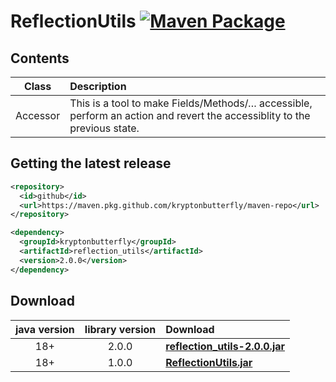 # ReflectionUtils [![Maven Package](https://github.com/kryptonbutterfly/ReflectionUtils/actions/workflows/maven-publish.yml/badge.svg)](https://github.com/kryptonbutterfly/ReflectionUtils/actions/workflows/maven-publish.yml)

## Contents

Class    | Description
:------: | :----------
Accessor | This is a tool to make Fields/Methods/… accessible, perform an action and revert the accessiblity to the previous state.

## Getting the latest release

```xml
<repository>
  <id>github</id>
  <url>https://maven.pkg.github.com/kryptonbutterfly/maven-repo</url>
</repository>
```

```xml
<dependency>
  <groupId>kryptonbutterfly</groupId>
  <artifactId>reflection_utils</artifactId>
  <version>2.0.0</version>
</dependency>
```

## Download

java version | library version | Download
:----------: | :-------------: | :-------
18+          | 2.0.0           | [**reflection_utils-2.0.0.jar**](https://github-registry-files.githubusercontent.com/731108692/fe4d0580-b655-11ee-8e94-31b013d516c0?X-Amz-Algorithm=AWS4-HMAC-SHA256&X-Amz-Credential=AKIAVCODYLSA53PQK4ZA%2F20240118%2Fus-east-1%2Fs3%2Faws4_request&X-Amz-Date=20240118T220517Z&X-Amz-Expires=300&X-Amz-Signature=836922f1fe4b9c8a5e72cb83b5a4516d77b46eccd53039e1da8b472743ff3b67&X-Amz-SignedHeaders=host&actor_id=0&key_id=0&repo_id=731108692&response-content-disposition=filename%3Dreflection_utils-2.0.0.jar&response-content-type=application%2Foctet-stream)
18+          | 1.0.0           | [**ReflectionUtils.jar**](https://github.com/kryptonbutterfly/ReflectionUtils/releases/download/v1.0.0/ReflectionUtils.jar)
